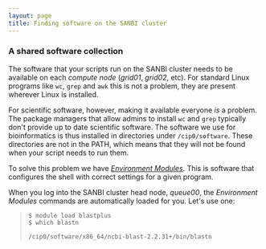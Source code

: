 ```yaml
---
layout: page
title: Finding software on the SANBI cluster
---
```

### A shared software collection

The software that your scripts run on the SANBI cluster needs to be available on each
*compute node* (*grid01*, *grid02*, etc). For standard Linux programs like `wc`,
`grep` and `awk` this is not a problem, they are present wherever Linux is installed.

For scientific software, however, making it available everyone *is* a problem. The
package managers that allow admins to install `wc` and `grep` typically don't provide
up to date scientific software. The software we use for bioinformatics is thus installed
in directories under `/cip0/software`. These directories are not in the PATH, which means
that they will not be found when your script needs to run them.

To solve this problem we have *[Environment Modules](http://modules.sourceforge.net/)*.
This is software that configures the shell with correct settings for a given program.

When you log into the SANBI cluster head node, *queue00*, the *Environment Modules*
commands are automatically loaded for you. Let's use one:

> ~~~ {.input}
> $ module load blastplus
> $ which blastn
> ~~~
> ~~~ {.output}
> /cip0/software/x86_64/ncbi-blast-2.2.31+/bin/blastn
> ~~~
